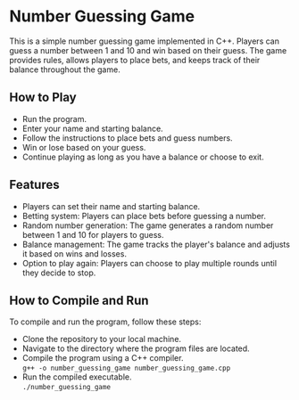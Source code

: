 # Number Guessing Game
This is a simple number guessing game implemented in C++. Players can guess a number between 1 and 10 and win based on their guess. The game provides rules, allows players to place bets, and keeps track of their balance throughout the game.

## How to Play
- Run the program.
- Enter your name and starting balance.
- Follow the instructions to place bets and guess numbers.
- Win or lose based on your guess.
- Continue playing as long as you have a balance or choose to exit.
## Features
- Players can set their name and starting balance.
- Betting system: Players can place bets before guessing a number.
- Random number generation: The game generates a random number between 1 and 10 for players to guess.
- Balance management: The game tracks the player's balance and adjusts it based on wins and losses.
- Option to play again: Players can choose to play multiple rounds until they decide to stop.
## How to Compile and Run
To compile and run the program, follow these steps:

- Clone the repository to your local machine.
- Navigate to the directory where the program files are located.
- Compile the program using a C++ compiler.<br>
```g++ -o number_guessing_game number_guessing_game.cpp```
- Run the compiled executable.<br>
```./number_guessing_game```
